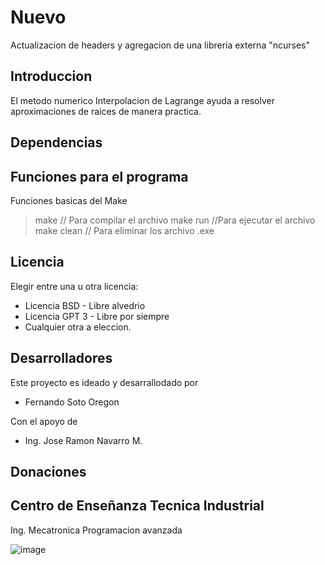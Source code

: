# Nuevo

Actualizacion de headers y agregacion de una libreria externa "ncurses"

## Introduccion

El metodo numerico Interpolacion de Lagrange ayuda a resolver aproximaciones de raices de manera practica.

## Dependencias


## Funciones para el programa

Funciones basicas del Make

> make // Para compilar el archivo
> make run //Para ejecutar el archivo
> make clean // Para eliminar los archivo .exe

## Licencia
Elegir entre una u otra licencia:
- Licencia BSD - Libre alvedrio
- Licencia GPT 3 - Libre por siempre
- Cualquier otra a eleccion.

## Desarrolladores 

Este proyecto es ideado y desarrallodado por 

- Fernando Soto Oregon

Con el apoyo de 
- Ing. Jose Ramon Navarro M.

## Donaciones 


## Centro de Enseñanza Tecnica Industrial
Ing. Mecatronica
Programacion avanzada

![image](https://github.com/SFernando0/Lagrange/assets/136877337/5205ec8b-02b8-43f0-a66b-bb6ca0cf28f4)


